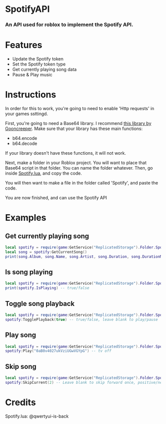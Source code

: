# SpotifyAPI
### An API used for roblox to implement the Spotify API.

# Features

- Update the Spotify token
- Set the Spotify token type
- Get currently playing song data
- Pause & Play music

# Instructions

In order for this to work, you're going to need to enable 'Http requests' in your games ssttingd.

First, you're going to need a Base64 library. I recommend [this library by Gooncreeper](https://devforum.roblox.com/t/insanely-fast-base64-module/2039488).
Make sure that your library has these main functions:
- b64.encode
- b64.decode

If your library doesn't have these functions, it will not work.

Next, make a folder in your Roblox project. You will want to place that Base64 script in that folder. You can name the folder whatever.
Then, go inside [Spotify.lua](https://github.com/qwertyui-is-back/SpotifyAPI/blob/main/Spotify.lua), and copy the code.

You will then want to make a file in the folder called 'Spotify', and paste the code.

You are now finished, and can use the Spotify API

# Examples
## Get currently playing song
```lua
local spotify = require(game:GetService("ReplicatedStorage").Folder.Spotify)
local song = spotify:GetCurrentSong()
print(song.Album, song.Name, song.Artist, song.Duration, song.DurationMS, song.Progress, song.ProgressMS) -- GNX tv off Kendrick Lamar 3:41 221000 0:47 47000
```
## Is song playing
```lua
local spotify = require(game:GetService("ReplicatedStorage").Folder.Spotify)
print(spotify.IsPlaying) -- true/false
```
## Toggle song playback
```lua
local spotify = require(game:GetService("ReplicatedStorage").Folder.Spotify)
spotify:TogglePlayback(true) -- true/false, leave blank to play/pause
```
## Play song
```lua
local spotify = require(game:GetService("ReplicatedStorage").Folder.Spotify)
spotify:Play("0aB0v4027ukVziUGwVGYpG") -- tv off
```
## Skip song
```lua
local spotify = require(game:GetService("ReplicatedStorage").Folder.Spotify)
spotify:SkipCurrent(2) -- Leave blank to skip forward once, positive/negative to go forward or back
```
# Credits
Spotify.lua: @qwertyui-is-back